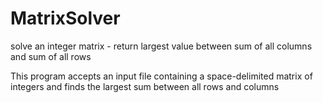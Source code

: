 MatrixSolver
============

solve an integer matrix - return largest value between sum of all columns and sum of all rows

This program accepts an input file containing a space-delimited matrix of integers and finds the largest sum between all rows and columns
